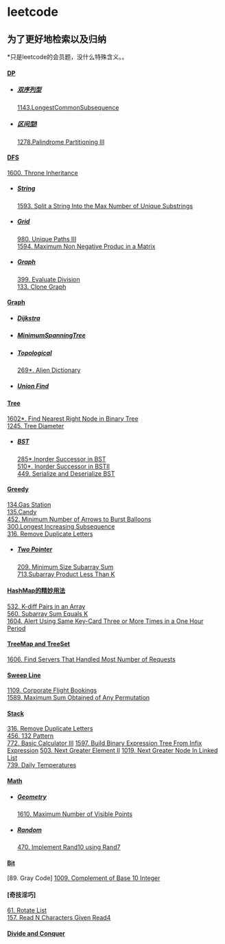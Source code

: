# leetcode
## 为了更好地检索以及归纳  
*只是leetcode的会员题，没什么特殊含义。。
#### [DP](/DP)  
* ##### [双序列型](/DP/双序列型)  
    [1143.LongestCommonSubsequence]()
* ##### [区间型I](/DP/区间型I)    
    [1278.Palindrome Partitioning III](DP/区间型I/src/_1278_PalindromePartitioningIII.java)  

#### [DFS](/byType/dfs)  
[1600. Throne Inheritance](/byType/Design/1600.%20Throne%20Inheritance)  
* ##### [String](/byType/dfs/string)  
    [1593. Split a String Into the Max Number of Unique Substrings](byType/dfs/string/1593.%20Split%20a%20String%20Into%20the%20Max%20Number%20of%20Unique%20Substrings)  
* ##### [Grid](byType/dfs/grid)
    [980. Unique Paths III](byType/dfs/grid/980.%20Unique%20Paths%20III)  
    [1594. Maximum Non Negative Produc in a Matrix](byType/dfs/grid/1594.%20Maximum%20Non%20Negative%20Produc%20in%20a%20Matrix)
* ##### [Graph](byType/dfs/graph)
    [399. Evaluate Division](/byType/dfs/graph/399.%20Evaluate%20Division)  
    [133. Clone Graph](/byType/dfs/graph/133.%20Clone%20Graph)  



#### [Graph](/byType/Graph)  
* ##### [Dijkstra](/byType/Graph/Dijkstra)
* ##### [MinimumSpanningTree](/byType/Graph/MinimumSpanningTree)
* ##### [Topological](/byType/Graph/Topological)  
    [269*. Alien Dictionary](/byType/Graph/Topological/269.%20Alien%20Dictionary)  
* ##### [Union Find](/byType/Graph/Union%20Find)  
    
     
#### [Tree](/byType/Tree)  
[1602*. Find Nearest Right Node in Binary Tree](/byType/Tree/1602.%20Find%20Nearest%20Right%20Node%20in%20Binary%20Tree)  
[1245. Tree Diameter](/byType/Tree/1245.%20Tree%20Diameter)  
* ##### [BST](/byType/Tree/BST)  
    [285*.Inorder Successor in BST](/byType/Tree/BST/285.%20Inorder%20Successor%20in%20BST)  
    [510*. Inorder Successor in BSTII](/byType/Tree/BST/510.%20Inorder%20Successor%20in%20BST%20II)  
    [449. Serialize and Deserialize BST](/byType/Tree/BST/449.%20Serialize%20and%20Deserialize%20BST)  

#### [Greedy](/Greedy)  
[134.Gas Station](/Greedy/134.Gas%20Station)  
[135.Candy](/Greedy/135.Candy)  
[452. Minimum Number of Arrows to Burst Balloons](/Greedy/452.%20Minimum%20Number%20of%20Arrows%20to%20Burst%20Balloons)  
[300.Longest Increasing Subsequence](/Greedy/300.Longest%20Increasing%20Subsequence)  
[316. Remove Duplicate Letters](/Greedy/316.%20Remove%20Duplicate%20Letters)  
* ##### [Two Pointer](/Greedy/Two%20Pointer)  
    [209. Minimum Size Subarray Sum](/Greedy/Two%20Pointer/209.%20Minimum%20Size%20Subarray%20Sum)  
    [713.Subarray Product Less Than K](/Greedy/Two%20Pointer/713.%20Subarray%20Product%20Less%20Than%20K)  


#### [HashMap的精妙用法](/byType/HashMap的精妙用法)  
[532. K-diff Pairs in an Array](/byType/HashMap的精妙用法/532.%20K-diff%20Pairs%20in%20an%20Array)  
[560. Subarray Sum Equals K](/byType/HashMap的精妙用法/560.%20Subarray%20Sum%20Equals%20K)  
[1604. Alert Using Same Key-Card Three or More Times in a One Hour Period](/byType/HashMap的精妙用法/1604.%20Alert%20Using%20Same%20Key-Card%20Three%20or%20More%20Times%20in%20a%20One%20Hour%20Period)  

#### [TreeMap and TreeSet](/byType/TreeMap%20and%20TreeSet)  
[1606. Find Servers That Handled Most Number of Requests](/byType/TreeMap%20and%20TreeSet/1606.%20Find%20Servers%20That%20Handled%20Most%20Number%20of%20Requests)  


#### [Sweep Line](/byType/Sweep%20Line)  
[1109. Corporate Flight Bookings](/byType/Sweep%20Line/1109.%20Corporate%20Flight%20Bookings)  
[1589. Maximum Sum Obtained of Any Permutation](/byType/Sweep%20Line/1589.%20Maximum%20Sum%20Obtained%20of%20Any%20Permutation)  

#### [Stack](/byType/Stack)  
[316. Remove Duplicate Letters](/Greedy/316.%20Remove%20Duplicate%20Letters)  
[456. 132 Pattern](/byType/Stack/456.%20132%20Pattern)  
[772. Basic Calculator III](/byType/Stack/772.%20Basic%20Calculator%20III)
[1597. Build Binary Expression Tree From Infix Expression](/byType/Stack/1597.%20Build%20Binary%20Expression%20Tree%20From%20Infix%20Expression)
[503. Next Greater Element II](/byType/Stack/503.%20Next%20Greater%20Element%20II)
[1019. Next Greater Node In Linked List](/byType/Stack/1019.%20Next%20Greater%20Node%20In%20Linked%20List)  
[739. Daily Temperatures](/byType/Stack/739.%20Daily%20Temperatures)  

#### [Math](/byType/Math)  
* ##### [Geometry](/byType/Math/Geometry)  
    [1610. Maximum Number of Visible Points](/byType/Math/Geometry/1610.%20Maximum%20Number%20of%20Visible%20Points)  
* ##### [Random](/byType/Math/random)  
    [470. Implement Rand10 using Rand7](/byType/Math/random/470.%20Implement%20Rand10%20using%20Rand7)  
    
#### [Bit](/byType/Bit)  
[89. Gray Code]
[1009. Complement of Base 10 Integer](/byType/Bit/1009.%20Complement%20of%20Base%2010%20Integer)  

#### [奇技淫巧]  
[61. Rotate List](/byName/src/61)  
[157. Read N Characters Given Read4](/byName/src/157)  


#### [Divide and Conquer](/byType/Divide%20and%20Conquer)  
